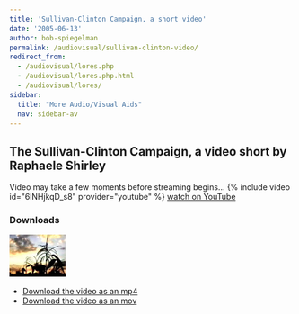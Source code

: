 ```yaml
---
title: 'Sullivan-Clinton Campaign, a short video'
date: '2005-06-13'
author: bob-spiegelman
permalink: /audiovisual/sullivan-clinton-video/
redirect_from:
  - /audiovisual/lores.php
  - /audiovisual/lores.php.html
  - /audiovisual/lores/
sidebar:
  title: "More Audio/Visual Aids"
  nav: sidebar-av
---
```

## The Sullivan-Clinton Campaign, a video short by Raphaele Shirley

Video may take a few moments before streaming begins...
{% include video id="6lNHjkqD_s8" provider="youtube" %}
[watch on YouTube](https://youtu.be/6lNHjkqD_s8)


### Downloads
[![The Sullivan-Clinton Campaign, a video short](/images/thumbs/thumbgw.jpg)](/videos/sc540.mp4)  
  - [Download the video as an mp4](/videos/sc540.mp4)
  - [Download the video as an mov](/videos/sc540.mov)
